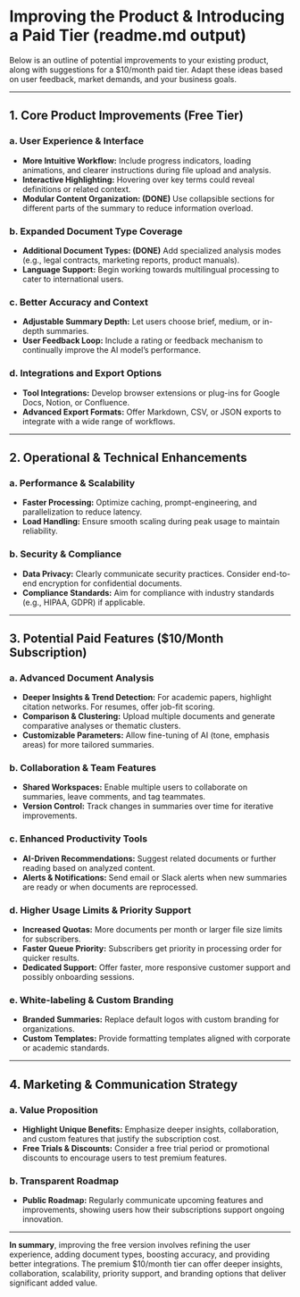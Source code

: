 # Improving the Product & Introducing a Paid Tier (readme.md output)

Below is an outline of potential improvements to your existing product, along with suggestions for a $10/month paid tier. Adapt these ideas based on user feedback, market demands, and your business goals.

---

## 1. Core Product Improvements (Free Tier)

### a. User Experience & Interface
- **More Intuitive Workflow:** Include progress indicators, loading animations, and clearer instructions during file upload and analysis.
- **Interactive Highlighting:** Hovering over key terms could reveal definitions or related context.
- **Modular Content Organization: (DONE)** Use collapsible sections for different parts of the summary to reduce information overload.

### b. Expanded Document Type Coverage
- **Additional Document Types: (DONE)** Add specialized analysis modes (e.g., legal contracts, marketing reports, product manuals).
- **Language Support:** Begin working towards multilingual processing to cater to international users.

### c. Better Accuracy and Context
- **Adjustable Summary Depth:** Let users choose brief, medium, or in-depth summaries.
- **User Feedback Loop:** Include a rating or feedback mechanism to continually improve the AI model’s performance.

### d. Integrations and Export Options
- **Tool Integrations:** Develop browser extensions or plug-ins for Google Docs, Notion, or Confluence.
- **Advanced Export Formats:** Offer Markdown, CSV, or JSON exports to integrate with a wide range of workflows.

---

## 2. Operational & Technical Enhancements

### a. Performance & Scalability
- **Faster Processing:** Optimize caching, prompt-engineering, and parallelization to reduce latency.
- **Load Handling:** Ensure smooth scaling during peak usage to maintain reliability.

### b. Security & Compliance
- **Data Privacy:** Clearly communicate security practices. Consider end-to-end encryption for confidential documents.
- **Compliance Standards:** Aim for compliance with industry standards (e.g., HIPAA, GDPR) if applicable.

---

## 3. Potential Paid Features ($10/Month Subscription)

### a. Advanced Document Analysis
- **Deeper Insights & Trend Detection:** For academic papers, highlight citation networks. For resumes, offer job-fit scoring.
- **Comparison & Clustering:** Upload multiple documents and generate comparative analyses or thematic clusters.
- **Customizable Parameters:** Allow fine-tuning of AI (tone, emphasis areas) for more tailored summaries.

### b. Collaboration & Team Features
- **Shared Workspaces:** Enable multiple users to collaborate on summaries, leave comments, and tag teammates.
- **Version Control:** Track changes in summaries over time for iterative improvements.

### c. Enhanced Productivity Tools
- **AI-Driven Recommendations:** Suggest related documents or further reading based on analyzed content.
- **Alerts & Notifications:** Send email or Slack alerts when new summaries are ready or when documents are reprocessed.

### d. Higher Usage Limits & Priority Support
- **Increased Quotas:** More documents per month or larger file size limits for subscribers.
- **Faster Queue Priority:** Subscribers get priority in processing order for quicker results.
- **Dedicated Support:** Offer faster, more responsive customer support and possibly onboarding sessions.

### e. White-labeling & Custom Branding
- **Branded Summaries:** Replace default logos with custom branding for organizations.
- **Custom Templates:** Provide formatting templates aligned with corporate or academic standards.

---

## 4. Marketing & Communication Strategy

### a. Value Proposition
- **Highlight Unique Benefits:** Emphasize deeper insights, collaboration, and custom features that justify the subscription cost.
- **Free Trials & Discounts:** Consider a free trial period or promotional discounts to encourage users to test premium features.

### b. Transparent Roadmap
- **Public Roadmap:** Regularly communicate upcoming features and improvements, showing users how their subscriptions support ongoing innovation.

---

**In summary**, improving the free version involves refining the user experience, adding document types, boosting accuracy, and providing better integrations. The premium $10/month tier can offer deeper insights, collaboration, scalability, priority support, and branding options that deliver significant added value.
